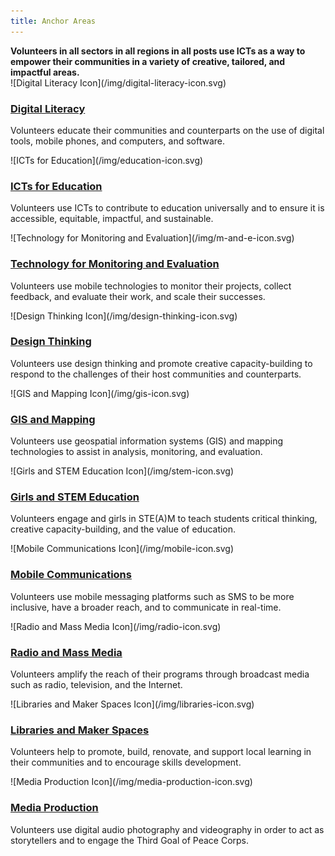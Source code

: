 ```yaml
---
title: Anchor Areas
---
```


<div class="anchors">
<div class="wrapper">

<div>
<strong>Volunteers in all sectors in all regions in all posts use ICTs as a way to empower their communities in a variety of creative, tailored, and impactful areas.</strong>

</div>

<div>
![Digital Literacy Icon](/img/digital-literacy-icon.svg)

### [Digital Literacy](/digital-literacy)

Volunteers educate their communities and counterparts on the use of digital tools, mobile phones, and computers, and software.
</div>

<div>
![ICTs for Education](/img/education-icon.svg)

### [ICTs for Education](/icts-for-education/)

Volunteers use ICTs to contribute to education universally and to ensure it is accessible, equitable, impactful, and sustainable.
</div>

</div>

<div class="wrapper">

<div>
![Technology for Monitoring and Evaluation](/img/m-and-e-icon.svg)

### [Technology for Monitoring and Evaluation](/technology-for-monitoring-and-evaluation/)

Volunteers use mobile technologies to monitor their projects, collect feedback, and evaluate their work, and scale their successes.
</div>





<div>
![Design Thinking Icon](/img/design-thinking-icon.svg)

### [Design Thinking](/design-thinking/)

Volunteers use design thinking and promote creative capacity-building to respond to the challenges of their host communities and counterparts.
</div>

<div>
![GIS and Mapping Icon](/img/gis-icon.svg)

### [GIS and Mapping](/gis-and-mapping/)

Volunteers use geospatial information systems (GIS) and mapping technologies to assist in analysis, monitoring, and evaluation.
</div>

</div>


<div class="wrapper">

<div>
![Girls and STEM Education Icon](/img/stem-icon.svg)

### [Girls and STEM Education](/girls-and-stem-education/)

Volunteers engage and girls in STE(A)M to teach students critical thinking, creative capacity-building, and the value of education.
</div>

<div>
![Mobile Communications Icon](/img/mobile-icon.svg)

### [Mobile Communications](/mobile-communications/)

Volunteers use mobile messaging platforms such as SMS to be more inclusive, have a broader reach, and to communicate in real-time.
</div>

<div>
![Radio and Mass Media Icon](/img/radio-icon.svg)

### [Radio and Mass Media](/radio-and-mass-media)

Volunteers amplify the reach of their programs through broadcast media such as radio, television, and the Internet.
</div>

</div>


<div class="wrapper">

<div>
![Libraries and Maker Spaces Icon](/img/libraries-icon.svg)

### [Libraries and Maker Spaces](/libraries-and-maker-spaces)

Volunteers help to promote, build, renovate, and support local learning in their communities and to encourage skills development.
</div>
<div>
![Media Production Icon](/img/media-production-icon.svg)

### [Media Production](/media-production)

Volunteers use digital audio photography and videography in order to act as storytellers and to engage the Third Goal of Peace Corps.
</div>

</div>
</div>